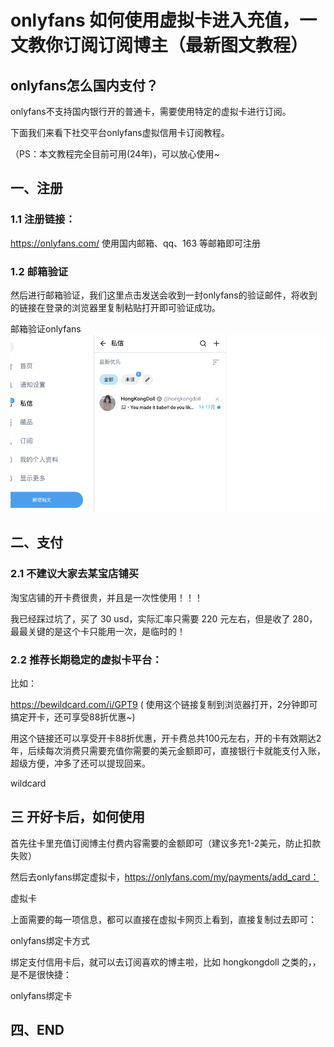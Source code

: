 # onlyfans 如何使用虚拟卡进入充值，一文教你订阅订阅博主（最新图文教程）
## onlyfans怎么国内支付？
onlyfans不支持国内银行开的普通卡，需要使用特定的虚拟卡进行订阅。

下面我们来看下社交平台onlyfans虚拟信用卡订阅教程。 

（PS：本文教程完全目前可用(24年)，可以放心使用~

## 一、注册
### 1.1 注册链接：
https://onlyfans.com/
使用国内邮箱、qq、163 等邮箱即可注册



### 1.2 邮箱验证
然后进行邮箱验证，我们这里点击发送会收到一封onlyfans的验证邮件，将收到的链接在登录的浏览器里复制粘贴打开即可验证成功。

邮箱验证onlyfans
<img src="images/142120.png" alt="注册过程日志" width="750" height="auto" />
## 二、支付
### 2.1 不建议大家去某宝店铺买
淘宝店铺的开卡费很贵，并且是一次性使用！！！

我已经踩过坑了，买了 30 usd，实际汇率只需要 220 元左右，但是收了 280，最最关键的是这个卡只能用一次，是临时的！



### 2.2 推荐长期稳定的虚拟卡平台：
比如：

https://bewildcard.com/i/GPT9 ( 使用这个链接复制到浏览器打开，2分钟即可搞定开卡，还可享受88折优惠~)

用这个链接还可以享受开卡88折优惠，开卡费总共100元左右，开的卡有效期达2年，后续每次消费只需要充值你需要的美元金额即可，直接银行卡就能支付入账，超级方便，冲多了还可以提现回来。

wildcard

## 三 开好卡后，如何使用
首先往卡里充值订阅博主付费内容需要的金额即可（建议多充1-2美元，防止扣款失败）

然后去onlyfans绑定虚拟卡，https://onlyfans.com/my/payments/add_card：

虚拟卡

上面需要的每一项信息，都可以直接在虚拟卡网页上看到，直接复制过去即可：

onlyfans绑定卡方式

绑定支付信用卡后，就可以去订阅喜欢的博主啦，比如 hongkongdoll 之类的，，是不是很快捷：

onlyfans绑定卡

## 四、END
